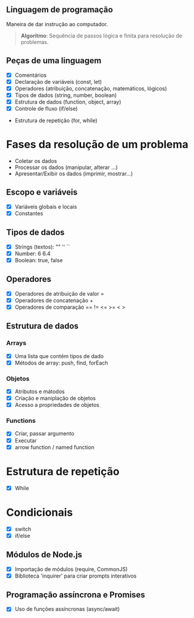 ## Linguagem de programação

Maneira de dar instrução ao computador.

>  **Algoritmo**: Sequência de passos lógica e finita para resolução de problemas.

## Peças de uma linguagem

- [x] Comentários
- [x] Declaração de variáveis (const, let)
- [x] Operadores (atribuição, concatenação, matemáticos, lógicos)
- [x] Tipos de dados (string, number, boolean)
- [x] Estrutura de dados (function, object, array)
- [x] Controle de fluxo (if/else)
- Estrutura de repetição (for, while)

# Fases da resolução de um problema

- Coletar os dados
- Processar os dados (manipular, alterar ...)
- Apresentar/Exibir os dados (imprimir, mostrar...)

## Escopo e variáveis

- [x] Variáveis globais e locais
- [x] Constantes

## Tipos de dados

- [x] Strings (textos): "" '' ``
- [x] Number: 6 6.4
- [x] Boolean: true, false

## Operadores

- [x] Operadores de atribuição de valor =
- [x] Operadores de concatenação +
- [x] Operadores de comparação == != <= >= < >

## Estrutura de dados

### Arrays

- [x] Uma lista que contém tipos de dado
- [x] Métodos de array: push, find, forEach

### Objetos

- [x] Atributos e mátodos
- [x] Criação e maniplação de objetos
- [x] Acesso a propriedades de objetos

### Functions

- [x] Criar, passar argumento
- [x] Executar
- [x] arrow function / named function

# Estrutura de repetição

- [x] While

# Condicionais

- [x] switch
- [x] if/else

## Módulos de Node.js

- [x] Importação de módulos (require, CommonJS)
- [x] Biblioteca 'inquirer' para criar prompts interativos

## Programação assíncrona e Promises

- [x] Uso de funções assíncronas (async/await)